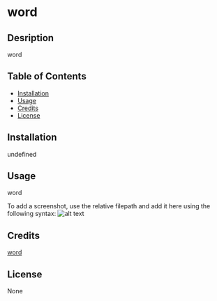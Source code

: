 # word

## Desription
word

## Table of Contents
- [Installation](#installation)
- [Usage](#usage)
- [Credits](#credits)
- [License](#license)

## Installation
undefined
    
## Usage
word

To add a screenshot, use the relative filepath and add it here using the following syntax:
![alt text](images/screenshot.png)

## Credits
[word](https://github.com/N/A)

## License
None
